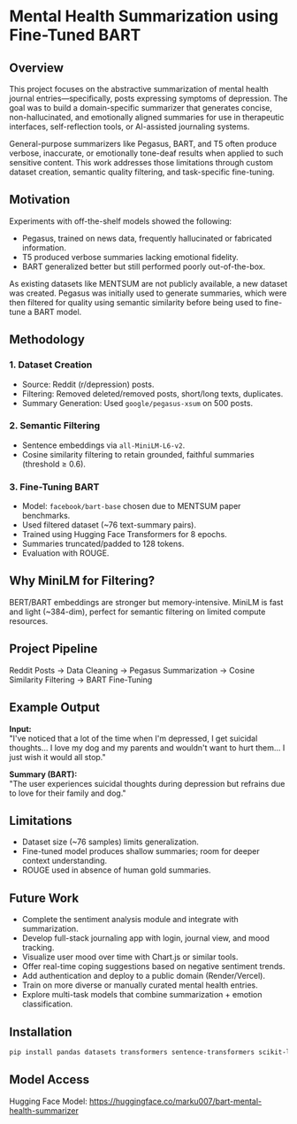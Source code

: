 # Mental Health Summarization using Fine-Tuned BART

## Overview
This project focuses on the abstractive summarization of mental health journal entries—specifically, posts expressing symptoms of depression. The goal was to build a domain-specific summarizer that generates concise, non-hallucinated, and emotionally aligned summaries for use in therapeutic interfaces, self-reflection tools, or AI-assisted journaling systems.

General-purpose summarizers like Pegasus, BART, and T5 often produce verbose, inaccurate, or emotionally tone-deaf results when applied to such sensitive content. This work addresses those limitations through custom dataset creation, semantic quality filtering, and task-specific fine-tuning.

## Motivation
Experiments with off-the-shelf models showed the following:
- Pegasus, trained on news data, frequently hallucinated or fabricated information.
- T5 produced verbose summaries lacking emotional fidelity.
- BART generalized better but still performed poorly out-of-the-box.

As existing datasets like MENTSUM are not publicly available, a new dataset was created. Pegasus was initially used to generate summaries, which were then filtered for quality using semantic similarity before being used to fine-tune a BART model.

## Methodology
### 1. Dataset Creation
- Source: Reddit (r/depression) posts.
- Filtering: Removed deleted/removed posts, short/long texts, duplicates.
- Summary Generation: Used `google/pegasus-xsum` on 500 posts.

### 2. Semantic Filtering
- Sentence embeddings via `all-MiniLM-L6-v2`.
- Cosine similarity filtering to retain grounded, faithful summaries (threshold ≥ 0.6).

### 3. Fine-Tuning BART
- Model: `facebook/bart-base` chosen due to MENTSUM paper benchmarks.
- Used filtered dataset (~76 text-summary pairs).
- Trained using Hugging Face Transformers for 8 epochs.
- Summaries truncated/padded to 128 tokens.
- Evaluation with ROUGE.

## Why MiniLM for Filtering?
BERT/BART embeddings are stronger but memory-intensive. MiniLM is fast and light (~384-dim), perfect for semantic filtering on limited compute resources.

## Project Pipeline
Reddit Posts → Data Cleaning → Pegasus Summarization → Cosine Similarity Filtering → BART Fine-Tuning

## Example Output
**Input:**  
"I've noticed that a lot of the time when I'm depressed, I get suicidal thoughts... I love my dog and my parents and wouldn't want to hurt them... I just wish it would all stop."

**Summary (BART):**  
"The user experiences suicidal thoughts during depression but refrains due to love for their family and dog."

## Limitations
- Dataset size (~76 samples) limits generalization.
- Fine-tuned model produces shallow summaries; room for deeper context understanding.
- ROUGE used in absence of human gold summaries.

## Future Work
- Complete the sentiment analysis module and integrate with summarization.
- Develop full-stack journaling app with login, journal view, and mood tracking.
- Visualize user mood over time with Chart.js or similar tools.
- Offer real-time coping suggestions based on negative sentiment trends.
- Add authentication and deploy to a public domain (Render/Vercel).
- Train on more diverse or manually curated mental health entries.
- Explore multi-task models that combine summarization + emotion classification.

## Installation
```bash
pip install pandas datasets transformers sentence-transformers scikit-learn evaluate
```

## Model Access
Hugging Face Model: https://huggingface.co/marku007/bart-mental-health-summarizer
